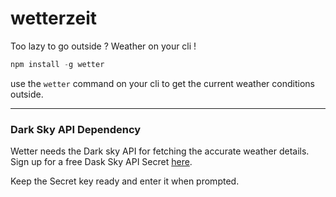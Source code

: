 # wetterzeit
Too lazy to go outside ? Weather on your cli !

```js
npm install -g wetter
```

use the `wetter` command on your cli to get the current weather conditions outside.

---

### Dark Sky API Dependency

Wetter needs the Dark sky API for fetching the accurate weather details. Sign up for a free Dask Sky API Secret [here](https://darksky.net/dev/register). 

Keep the Secret key ready and enter it when prompted.
